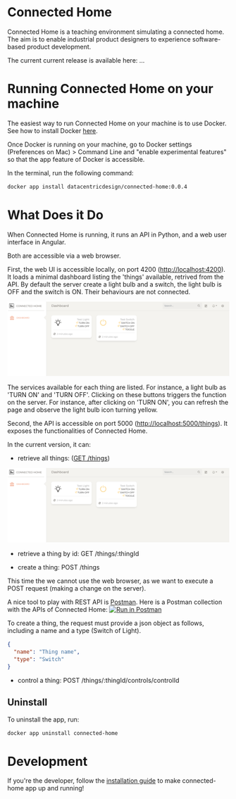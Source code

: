 # Connected Home

Connected Home is a teaching environment simulating a connected home. The aim is to enable industrial product designers to experience software-based product development.

The current current release is available here: ...

# Running Connected Home on your machine

The easiest way to run Connected Home on your machine is to use Docker. See how to install Docker [here](https://www.docker.com/products/docker-desktop).

Once Docker is running on your machine, go to Docker settings (Preferences on Mac) > Command Line and "enable experimental features" so that the app feature of Docker is accessible.

In the terminal, run the following command:

```sh
docker app install datacentricdesign/connected-home:0.0.4
```

# What Does it Do

When Connected Home is running, it runs an API in Python, and a web user interface in Angular.

Both are accessible via a web browser.

First, the web UI is accessible locally, on port 4200 ([http://localhost:4200](http://localhost:4200)). It loads a minimal dashboard listing the 'things' available, retrived from the API. By default the server create a light bulb and a switch, the light bulb is OFF and the switch is ON. Their behaviours are not connected.

![Dashboard](docs/img/dashboard.png)

The services available for each thing are listed. For instance, a light bulb as 'TURN ON' and 'TURN OFF'. Clicking on these buttons triggers the function on the server. For instance, after clicking on 'TURN ON', you can refresh the page and observe the light bulb icon turning yellow.

Second, the API is accessible on port 5000 ([http://localhost:5000/things](http://localhost:5000)). It exposes the functionalities of Connected Home.

In the current version, it can:

- retrieve all things: ([GET /things](http://localhost:5000/things))

![API Things](docs/img/dashboard.png)

- retrieve a thing by id: GET /things/:thingId

- create a thing: POST /things

This time the we cannot use the web browser, as we want to execute a POST request (making a change on the server).

A nice tool to play with REST API is [Postman](https://www.postman.com/). Here is a Postman collection with the APIs of Connected Home: [![Run in Postman](https://run.pstmn.io/button.svg)](https://app.getpostman.com/run-collection/bcc6244b6a2f1f129d9f)

To create a thing, the request must provide a json object as follows, including a name and a type (Switch of Light).

```json
{
  "name": "Thing name",
  "type": "Switch"
}
```

- control a thing: POST /things/:thingId/controls/controlId

## Uninstall

To uninstall the app, run:

```sh
docker app uninstall connected-home
```

# Development

If you're the developer, follow the [installation guide](/Development.md) to make connected-home app up and running!
